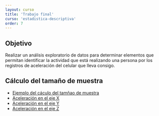 ```yaml
---
layout: curso
title: 'Trabajo final'
curso: 'estadistica-descriptiva'
order: 7
---
```



## Objetivo

Realizar un análisis exploratorio de datos para determinar elementos
que permitan identificar la actividad que está realizando una persona
por los registros de aceleración del celular que lleva consigo.



## Cálculo del tamaño de muestra

- [Ejemplo del cáculo del tamñao de muestra](./guiones/02_caracteristicas.html)
- [Aceleración en el eje X](./basesdedatos/coordenadaX.csv)
- [Aceleración en el eje Y](./basesdedatos/coordenadaY.csv)
- [Aceleración en el eje Z](./basesdedatos/coordenadaZ.csv)
